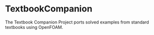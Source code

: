 # TextbookCompanion
The Textbook Companion Project ports solved examples from standard textbooks using OpenFOAM.

